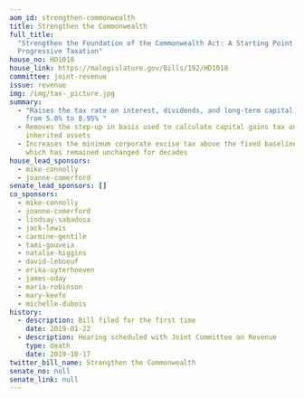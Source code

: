 ```yaml
---
aom_id: strengthen-commonwealth
title: Strengthen the Commonwealth
full_title:
  "Strengthen the Foundation of the Commonwealth Act: A Starting Point for
  Progressive Taxation"
house_no: HD1018
house_link: https://malegislature.gov/Bills/192/HD1018
committee: joint-revenue
issue: revenue
img: /img/tax-_picture.jpg
summary:
  - "Raises the tax rate on interest, dividends, and long-term capital gains
    from 5.0% to 8.95% "
  - Removes the step-up in basis used to calculate capital gains tax on
    inherited assets
  - Increases the minimum corporate excise tax above the fixed baseline of $456,
    which has remained unchanged for decades
house_lead_sponsors:
  - mike-connolly
  - joanne-comerford
senate_lead_sponsors: []
co_sponsors:
  - mike-connolly
  - joanne-comerford
  - lindsay-sabadosa
  - jack-lewis
  - carmine-gentile
  - tami-gouveia
  - natalie-higgins
  - david-leboeuf
  - erika-uyterhoeven
  - james-oday
  - maria-robinson
  - mary-keefe
  - michelle-dubois
history:
  - description: Bill filed for the first time
    date: 2019-01-22
  - description: Hearing scheduled with Joint Committee on Revenue
    type: death
    date: 2019-10-17
twitter_bill_name: Strengthen the Commonwealth
senate_no: null
senate_link: null
---
```

